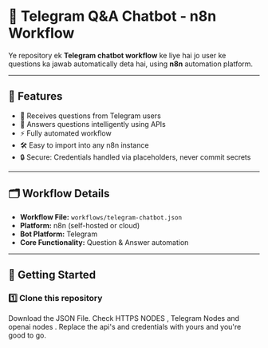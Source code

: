 # 🤖 Telegram Q&A Chatbot - n8n Workflow

Ye repository ek **Telegram chatbot workflow** ke liye hai jo user ke questions ka jawab automatically deta hai, using **n8n** automation platform.

---

## 🚀 Features

- 📩 Receives questions from Telegram users  
- 🧠 Answers questions intelligently using APIs  
- ⚡ Fully automated workflow  
- 🛠️ Easy to import into any n8n instance  
- 🔒 Secure: Credentials handled via placeholders, never commit secrets  

---

## 🗂 Workflow Details

- **Workflow File:** `workflows/telegram-chatbot.json`  
- **Platform:** n8n (self-hosted or cloud)  
- **Bot Platform:** Telegram  
- **Core Functionality:** Question & Answer automation  

---

## 🏁 Getting Started

### 1️⃣ Clone this repository
Download the JSON File.
Check HTTPS NODES , Telegram Nodes and openai nodes .
Replace the api's and credentials with yours and you're good to go.
